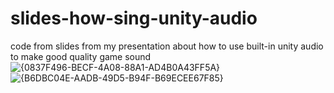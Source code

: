 # slides-how-sing-unity-audio
code from slides from my presentation about how to use built-in unity audio to make good quality game sound
![{0837F496-BECF-4A08-88A1-AD4B0A43FF5A}](https://github.com/user-attachments/assets/735904e7-8d5b-4316-8374-9693a4278480)
![{B6DBC04E-AADB-49D5-B94F-B69ECEE67F85}](https://github.com/user-attachments/assets/b520f696-be94-4685-9641-3197409c9aae)
